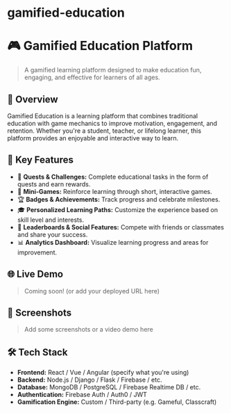 # gamified-education
# 🎮 Gamified Education Platform

> A gamified learning platform designed to make education fun, engaging, and effective for learners of all ages.

## 🚀 Overview

Gamified Education is a learning platform that combines traditional education with game mechanics to improve motivation, engagement, and retention. Whether you're a student, teacher, or lifelong learner, this platform provides an enjoyable and interactive way to learn.

## 🧠 Key Features

- 🎯 **Quests & Challenges:** Complete educational tasks in the form of quests and earn rewards.
- 🧩 **Mini-Games:** Reinforce learning through short, interactive games.
- 🏆 **Badges & Achievements:** Track progress and celebrate milestones.
- 🎓 **Personalized Learning Paths:** Customize the experience based on skill level and interests.
- 💬 **Leaderboards & Social Features:** Compete with friends or classmates and share your success.
- 📊 **Analytics Dashboard:** Visualize learning progress and areas for improvement.

## 🌐 Live Demo

> Coming soon! (or add your deployed URL here)

## 📸 Screenshots

> Add some screenshots or a video demo here

## 🛠️ Tech Stack

- **Frontend:** React / Vue / Angular (specify what you're using)
- **Backend:** Node.js / Django / Flask / Firebase / etc.
- **Database:** MongoDB / PostgreSQL / Firebase Realtime DB / etc.
- **Authentication:** Firebase Auth / Auth0 / JWT
- **Gamification Engine:** Custom / Third-party (e.g. Gameful, Classcraft)

